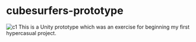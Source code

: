 # cubesurfers-prototype
![c1](https://user-images.githubusercontent.com/72474584/133459319-c8e0f0d5-00e7-427b-9f3d-9cab2b02984b.PNG)
This is a Unity prototype which was an exercise for beginning my first hypercasual project.
